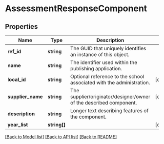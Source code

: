 # AssessmentResponseComponent

## Properties
Name | Type | Description | Notes
------------ | ------------- | ------------- | -------------
**ref_id** | **string** | The GUID that uniquely identifies an instance of this object. | 
**name** | **string** | The identifier used within the publishing application. | 
**local_id** | **string** | Optional reference to the school associated with the administration. | [optional] 
**supplier_name** | **string** | The supplier/originator/designer/owner of the described component. | [optional] 
**description** | **string** | Longer text describing features of the component. | 
**year_list** | **string[]** |  | [optional] 

[[Back to Model list]](../README.md#documentation-for-models) [[Back to API list]](../README.md#documentation-for-api-endpoints) [[Back to README]](../README.md)


